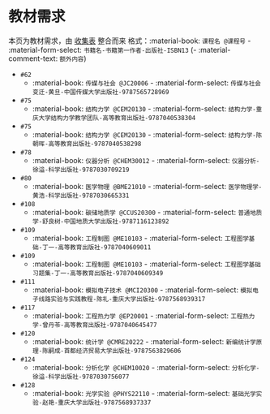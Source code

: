 # 教材需求

本页为教材需求，由 [收集表](https://forms.office.com/r/huSXS4xpuD) 整合而来
格式：:material-book: `课程名 @课程号` - :material-form-select: `书籍名-书籍第一作者-出版社-ISBN13` (- :material-comment-text: `额外内容`)

- `#62`
    - :material-book: `传媒与社会 @JC20006` - :material-form-select: `传媒与社会变迁-黄旦-中国传媒大学出版社-9787565728969`
- `#75`
    - :material-book: `结构力学 @CEM20130` - :material-form-select: `结构力学-重庆大学结构力学教学团队-高等教育出版社-9787040538304`
- `#75`
    - :material-book: `结构力学 @CEM20130` - :material-form-select: `结构力学-陈朝晖-高等教育出版社-9787040538298`
- `#78`
    - :material-book: `仪器分析 @CHEM30012` - :material-form-select: `仪器分析-徐溢-科学出版社-9787030709219`
- `#80`
    - :material-book: `医学物理 @BME21010` - :material-form-select: `医学物理学-黄浩-科学出版社-9787030665331`
- `#108`
    - :material-book: `碳储地质学 @CCUS20300` - :material-form-select: `普通地质学-舒良树-中国地质大学出版社-9787116123892`
- `#109`
    - :material-book: `工程制图 @ME10103` - :material-form-select: `工程图学基础-丁一-高等教育出版社-9787040609011`
- `#109`
    - :material-book: `工程制图 @ME10103` - :material-form-select: `工程图学基础习题集-丁一-高等教育出版社-9787040609349`
- `#111`
    - :material-book: `模拟电子技术 @MCI20300` - :material-form-select: `模拟电子线路实验与实践教程-陈礼-重庆大学出版社-9787568939317`
- `#117`
    - :material-book: `工程热力学 @EP20001` - :material-form-select: `工程热力学-曾丹苓-高等教育出版社-9787040645477`
- `#120`
    - :material-book: `统计学 @CMRE20222` - :material-form-select: `新编统计学原理-陈嗣成-首都经济贸易大学出版社-9787563829606`
- `#124`
    - :material-book: `分析化学 @CHEM10020` - :material-form-select: `分析化学-徐溢-科学出版社-9787030756077`
- `#128`
    - :material-book: `光学实验 @PHYS22110` - :material-form-select: `基础光学实验-赵艳-重庆大学出版社-9787568937337`
